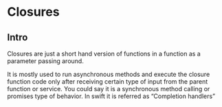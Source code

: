 # Closures

## Intro

Closures are just a short hand version of functions in a function as a parameter passing around.

It is mostly used to run asynchronous methods and execute the closure function code only after receiving certain type of input from the parent function or service. You could say it is a synchronous method calling or promises type of behavior. In swift it is referred as “Completion handlers”

